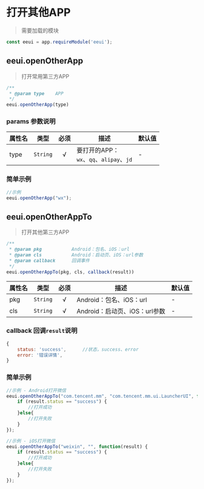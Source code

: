 # 打开其他APP

> 需要加载的模块

```js
const eeui = app.requireModule('eeui');
```

## eeui.openOtherApp

> 打开常用第三方APP

```js
/**
 * @param type    APP
 */
eeui.openOtherApp(type)
```

### params 参数说明

| 属性名 | 类型 | 必须 | 描述 | 默认值 |
| --- | --- | :-: | --- | --- |
| type | `String` | √ | 要打开的APP：<br/>`wx`、`qq`、`alipay`、`jd` | - |


### 简单示例

```js
//示例
eeui.openOtherApp("wx");
```


## eeui.openOtherAppTo <Tag date="20191214" :value="['1.0.34+']"/>

> 打开其他第三方APP

```js
/**
 * @param pkg           Android：包名、iOS：url
 * @param cls           Android：启动页、iOS：url参数
 * @param callback      回调事件
 */
eeui.openOtherAppTo(pkg, cls, callback(result))
```

| 属性名 | 类型 | 必须 | 描述 | 默认值 |
| --- | --- | :-: | --- | --- |
| pkg | `String` | √ | Android：包名、iOS：url | - |
| cls | `String` | √ | Android：启动页、iOS：url参数 | - |


### callback 回调`result`说明

```js
{
    status: 'success',      //状态，success、error
    error: '错误详情',     
}
```

### 简单示例

```js
//示例 - Android打开微信
eeui.openOtherAppTo("com.tencent.mm", "com.tencent.mm.ui.LauncherUI", function(result) {
    if (result.status == "success") {
        //打开成功
    }else{
        //打开失败
    }
});

//示例 - iOS打开微信
eeui.openOtherAppTo("weixin", "", function(result) {
    if (result.status == "success") {
        //打开成功
    }else{
        //打开失败
    }
});

```


